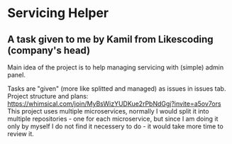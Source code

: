# Servicing Helper

## A task given to me by Kamil from Likescoding (company's head)
Main idea of the project is to help managing servicing with (simple) admin panel.

Tasks are "given" (more like splitted and managed) as issues in issues tab. <br>
Project structure and plans: https://whimsical.com/join/MyBsWizYUDKue2rPbNdGgj?invite=a5ov7ors <br>
This project uses multiple microservices, normally I would split it into multiple repositories - one for each microservice, but since I am doing it only by myself I do not find it necessery to do - it would take more time to review it.

